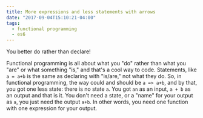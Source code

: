 ```yaml
---
title: More expressions and less statements with arrows
date: "2017-09-04T15:10:21-04:00"
tags:
  - functional programming
  - es6
---
```


You better do rather than declare!

Functional programming is all about what you "do" rather than what you "are" or what something "is," and that's a cool way to code. Statements, like `a = a+b` is the same as declaring with "is/are," not what they do. So, in functional programming, the way could and should be `a => a+b`, and by that, you got one less state: there is no state `a`. You got `an` as an input, `a + b` as an output and that is it. You don't need a state, or a "name" for your output as `a`, you just need the output `a+b`. In other words, you need one function with one expression for your output.
